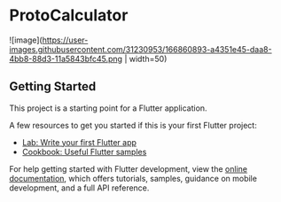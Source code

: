 # ProtoCalculator

![image](https://user-images.githubusercontent.com/31230953/166860893-a4351e45-daa8-4bb8-88d3-11a5843bfc45.png | width=50)


## Getting Started

This project is a starting point for a Flutter application.

A few resources to get you started if this is your first Flutter project:

- [Lab: Write your first Flutter app](https://docs.flutter.dev/get-started/codelab)
- [Cookbook: Useful Flutter samples](https://docs.flutter.dev/cookbook)

For help getting started with Flutter development, view the
[online documentation](https://docs.flutter.dev/), which offers tutorials,
samples, guidance on mobile development, and a full API reference.
